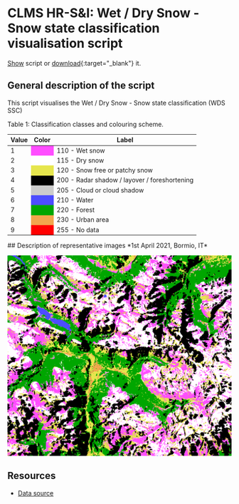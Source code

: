 # CLMS HR-S&I: Wet / Dry Snow - Snow state classification visualisation script

<a href="#" id='togglescript'>Show</a> script or [download](script.js){:target="_blank"} it.
<div id='script_view' style="display:none">
{% highlight javascript %}
{% include_relative script.js %}
{% endhighlight %}
</div>

## General description of the script  
This script visualises the Wet / Dry Snow - Snow state classification (WDS SSC)

Table 1: Classification classes and colouring scheme.

<table>
  <thead>
    <tr>
      <th>Value</th>
      <th>Color</th>
      <th>Label</th>
    </tr>
  </thead>
  <tbody>
    <tr>
      <td>1</td>
      <td style="background-color: #ff4dff;"></td>
      <td>110 - Wet snow</td>
    </tr>
    <tr>
      <td>2</td>
      <td style="background-color: #ffffff;"></td>
      <td>115 - Dry snow</td>
    </tr>
    <tr>
      <td>3</td>
      <td style="background-color: #e6e64d;"></td>
      <td>120 - Snow free or patchy snow</td>
    </tr>
    <tr>
      <td>4</td>
      <td style="background-color: #000000;"></td>
      <td>200 - Radar shadow / layover / foreshortening</td>
    </tr>
    <tr>
      <td>5</td>
      <td style="background-color: #cccccc;"></td>
      <td>205 - Cloud or cloud shadow</td>
    </tr>
    <tr>
      <td>6</td>
      <td style="background-color: #4d4dff;"></td>
      <td>210 - Water</td>
    </tr>
    <tr>
      <td>7</td>
      <td style="background-color: #00a600;"></td>
      <td>220 - Forest</td>
    </tr>
    <tr>
      <td>8</td>
      <td style="background-color: #f2a64d;"></td>
      <td>230 - Urban area</td>
    </tr>
    <tr>
      <td>9</td>
      <td style="background-color: #ff0000;"></td>
      <td>255 - No data</td>
    </tr>
</tbody>
</table>  
## Description of representative images
*1st April 2021, Bormio, IT* 

![WDS SSC](fig/figure.png)  

## Resources

- [Data source](https://land.copernicus.eu/pan-european/biophysical-parameters/high-resolution-snow-and-ice-monitoring/snow-products)
